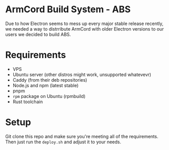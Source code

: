 # ArmCord Build System - ABS
Due to how Electron seems to mess up every major stable release recently, we needed a way to distrribute ArmCord with older Electron versions to our users we decided to build ABS.
# Requirements
- VPS
- Ubuntu server (other distros might work, unsupported whatevevr)
- Caddy (from their deb repositories)
- Node.js and npm (latest stable)
- pnpm
- `rpm` package on Ubuntu (rpmbuild)
- Rust toolchain
# Setup
Git clone this repo and make sure you're meeting all of the requirements. Then just run the `deploy.sh` and adjust it to your needs.
